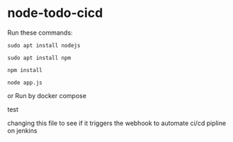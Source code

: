 # node-todo-cicd

Run these commands:


`sudo apt install nodejs`


`sudo apt install npm`


`npm install`

`node app.js`

or Run by docker compose

test

changing this file to see if it triggers the webhook to automate ci/cd pipline on jenkins
